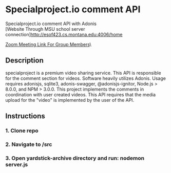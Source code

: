 # Specialproject.io comment API
Specialproject.io comment API with Adonis\
[Website Through MSU school server connection]http://esof423.cs.montana.edu:4006/home

[Zoom Meeting Link For Group Members](https://us05web.zoom.us/j/9131164556?pwd=SjRjTmZLWWlQd1RQM2V4ZmR6Q0c2Zz09)\


## Description
specialproject is a premium video sharing service. This API is responsible
for the comment section for videos. Software heavily utilizes Adonis. Usage requires adonisjs, sqlite3, adonis-swagger, @adonisjs-ignitor, Node.js > 8.0.0, and NPM > 3.0.0. This project implements the comments in coordination with user created videos. This API requires that the media upload for the "video" is implemented by the user of the API. 

## Instructions

### 1. Clone repo

### 2. Navigate to /src

### 3. Open yardstick-archive directory and run: nodemon server.js
